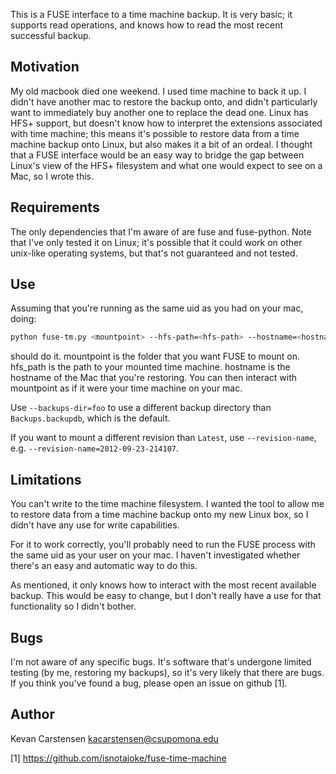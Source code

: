 This is a FUSE interface to a time machine backup. It is very basic; it
supports read operations, and knows how to read the most recent
successful backup. 

## Motivation ##

My old macbook died one weekend. I used time machine to back it up. I
didn't have another mac to restore the backup onto, and didn't
particularly want to immediately buy another one to replace the dead
one. Linux has HFS+ support, but doesn't know how to interpret the
extensions associated with time machine; this means it's possible to
restore data from a time machine backup onto Linux, but also makes it a
bit of an ordeal. I thought that a FUSE interface would be an easy way
to bridge the gap between Linux's view of the HFS+ filesystem and what
one would expect to see on a Mac, so I wrote this.

## Requirements ##

The only dependencies that I'm aware of are fuse and fuse-python. Note
that I've only tested it on Linux; it's possible that it could work on
other unix-like operating systems, but that's not guaranteed and not
tested.

## Use ##

Assuming that you're running as the same uid as you had on your mac,
doing:

```sh
python fuse-tm.py <mountpoint> --hfs-path=<hfs-path> --hostname=<hostname>
```

should do it. mountpoint is the folder that you want FUSE to mount on.
hfs_path is the path to your mounted time machine. hostname is the hostname of
the Mac that you're restoring. You can then interact with mountpoint as if it
were your time machine on your mac.

Use `--backups-dir=foo` to use a different backup directory than
`Backups.backupdb`, which is the default.

If you want to mount a different revision than `Latest`, use `--revision-name`,
e.g. `--revision-name=2012-09-23-214107`.

## Limitations ##

You can't write to the time machine filesystem. I wanted the tool to
allow me to restore data from a time machine backup onto my new Linux
box, so I didn't have any use for write capabilities.

For it to work correctly, you'll probably need to run the FUSE process
with the same uid as your user on your mac. I haven't investigated
whether there's an easy and automatic way to do this.

As mentioned, it only knows how to interact with the most recent
available backup. This would be easy to change, but I don't really have
a use for that functionality so I didn't bother.

## Bugs ##

I'm not aware of any specific bugs. It's software that's undergone
limited testing (by me, restoring my backups), so it's very likely that
there are bugs. If you think you've found a bug, please open an issue on
github [1].

## Author ##

Kevan Carstensen <kacarstensen@csupomona.edu>

[1] https://github.com/isnotajoke/fuse-time-machine
